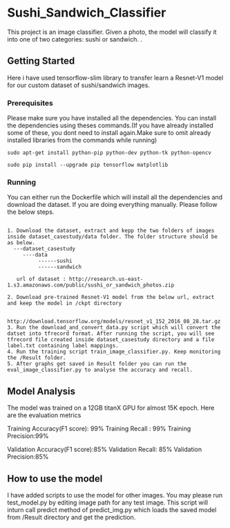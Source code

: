 # Sushi_Sandwich_Classifier

This project is an image classifier. Given a photo, the model will classify it into one of two categories: sushi or sandwich. .

## Getting Started

Here i have used tensorflow-slim library to transfer learn a Resnet-V1 model for our custom dataset of sushi/sandwich images. 

### Prerequisites

Please make sure you have installed all the dependencies. You can install the dependencies using theses commands.(If you have already installed some of these, you dont need to install again.Make sure to omit already installed libraries from the commands while running)
```
sudo apt-get install python-pip python-dev python-tk python-opencv

sudo pip install --upgrade pip tensorflow matplotlib 

```
### Running

You can either run the Dockerfile which will install all the dependencies and download the dataset. If you are doing everything manually. Please follow the below steps.
```

1. Download the dataset, extract and kepp the two folders of images inside dataset_casestudy/data folder. The folder structure should be as below.
  ---dataset_casestudy
     ----data
          ------sushi
          ------sandwich
          
   url of dataset : http://research.us-east-1.s3.amazonaws.com/public/sushi_or_sandwich_photos.zip
   
2. Download pre-trained Resnet-V1 model from the below url, extract and keep the model in /ckpt directory

    http://download.tensorflow.org/models/resnet_v1_152_2016_08_28.tar.gz
3. Run the download_and_convert_data.py script which will convert the datset into tfrecord format. After running the script, you will see tfrecord file created inside dataset_casestudy directory and a file label.txt containing label mappings.
4. Run the training script train_image_classifier.py. Keep monitoring the /Result folder. 
5. After graphs get saved in Result folder you can run the eval_image_classifier.py to analyse the accuracy and recall.

```


## Model Analysis

The model was trained on a 12GB titanX GPU for almost 15K epoch. Here are the evaluation metrics

Training Accuracy(F1 score): 99%
Training Recall : 99%
Training Precision:99%


Validation Accuracy(F1 score):85%
Validation Recall: 85%
Validation Precision:85%


## How to use the model

I have added scripts to use the model for other images. You may please run test_model.py by editing image path for any test image.
This script will inturn call predict method of predict_img.py which loads the saved model from /Result directory and get the prediction.




